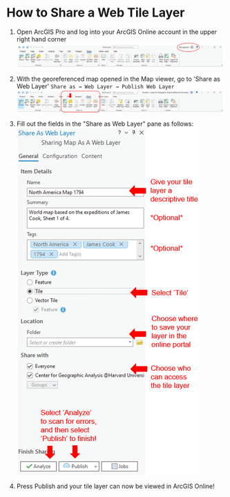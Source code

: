 # How to Share a Web Tile Layer

1. Open ArcGIS Pro and log into your ArcGIS Online account in the upper right hand corner ![Screenshot ArcGIS log in](media/sign-in.PNG)


2. With the georeferenced map opened in the Map viewer, go to 'Share as Web Layer'
`Share as → Web Layer → Publish Web Layer`![Screenshot of sharing ribbon](media/share-as.PNG)


3. Fill out the fields in the "Share as Web Layer" pane as follows: ![Screenshot publishing pane](media/publishing.PNG)

4. Press Publish and your tile layer can now be viewed in ArcGIS Online!
